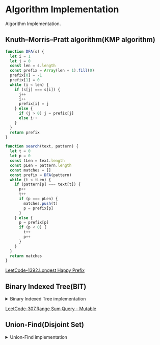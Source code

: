 # Algorithm Implementation
Algorithm Implementation.

## Knuth–Morris–Pratt algorithm(KMP algorithm)

```js
function DFA(s) {
  let i = 1
  let j = 0
  const len = s.length
  const prefix = Array(len + 1).fill(0)
  prefix[0] = -1
  prefix[1] = 0
  while (i < len) {
    if (s[j] === s[i]) {
      j++
      i++
      prefix[i] = j
    } else {
      if (j > 0) j = prefix[j]
      else i++
    }
  }
  return prefix
}

function search(text, pattern) {
  let t = 0
  let p = 0
  const tLen = text.length
  const pLen = pattern.length
  const matches = []
  const prefix = DFA(pattern)
  while (t < tLen) {
    if (pattern[p] === text[t]) {
      p++
      t++
      if (p === pLen) {
        matches.push(t)
        p = prefix[p]
      }
    } else {
      p = prefix[p]
      if (p < 0) {
        t++
        p++
      }
    }
  }
  return matches
}
```

[LeetCode-1392.Longest Happy Prefix](https://leetcode.com/problems/longest-happy-prefix/)


## Binary Indexed Tree(BIT)

<details>
  <summary>Binary Indexed Tree implementation</summary>

```js
const lowBit = x => x & (-x)
class FenwickTree {
  constructor(n) {
    if(n < 1) return
    this.sum = Array(n + 1).fill(0)
  }
  update(i, delta) {
    if(i < 1) return
    while(i < this.sum.length) {
      this.sum[i] += delta
      i += lowBit(i) 
    }
  }
  query(i) {
    if(i < 1) return
    let sum = 0
    while(i > 0) {
      sum += this.sum[i]
      i -= lowBit(i)
    }
    return sum
  }
}
```
</details>


[LeetCode-307.Range Sum Query - Mutable](https://leetcode.com/problems/range-sum-query-mutable/)

## Union-Find(Disjoint Set)

<details>
  <summary>Union-Find implementation</summary>
  
```js
class UnionFind {
  constructor(n) {
    this.parents = Array(n)
      .fill(0)
      .map((e, i) => i + 1)
    this.ranks = Array(n).fill(0)
  }
  root(x) {
    while(x !== this.parents[x]) {
      this.parents[x] = this.parents[this.parents[x]]
      x = this.parents[x]
    }
    return x
  }
  find(x) {
    // if (x !== this.parents[x]) this.parents[x] = this.find(this.parents[x])
    // return this.parents[x]
    return this.root(x)
  }
  check(x, y) {
    return this.root(x) === this.root(y)
  }
  union(x, y) {
    const [rx, ry] = [this.find(x), this.find(y)]
    if (this.ranks[rx] >= this.ranks[ry]) {
      this.parents[ry] = rx
      this.ranks[rx] += this.ranks[ry]
    } else if (this.ranks[ry] > this.ranks[rx]) {
      this.parents[rx] = ry
      this.ranks[ry] += this.ranks[rx]
    }
  }
}

```
</details>

